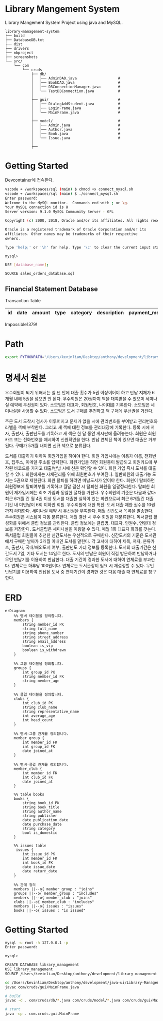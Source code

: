 # Library Mangement System

Library Mangement System Project using java and MySQL.

    library-management-system
    ├── build
    ├── DatabaseDB.txt
    ├── dist
    ├── drivers
    ├── nbproject
    ├── screenshots
    └── src/
        └── com
            └── cruds
                ├── db/                    
                │   ├── AdminDAO.java                   # 
                │   ├── BookDAO.java                    # 
                │   ├── DBConnectionManager.java        # 
                │   └── TestDBConnection.java           # 
                │
                ├── gui/                                # 
                │   ├── DialogAddStudent.java           # 
                │   ├── LoginFrame.java                 # 
                │   └── MainFrame.java                  # 
                │
                ├── model/                              # 
                │   ├── Admin.java                      #
                │   ├── Author.java                     #
                │   ├── Book.java                       #
                │   └── Issue.java                      #
                │
                ├── 

# Getting Started

Devcontainer에 접속한다.

```bash
vscode ➜ /workspaces/sql (main) $ chmod +x connect_mysql.sh
vscode ➜ /workspaces/sql (main) $ ./connect_mysql.sh
Enter password: 
Welcome to the MySQL monitor.  Commands end with ; or \g.
Your MySQL connection id is 8
Server version: 9.1.0 MySQL Community Server - GPL

Copyright (c) 2000, 2018, Oracle and/or its affiliates. All rights reserved.

Oracle is a registered trademark of Oracle Corporation and/or its
affiliates. Other names may be trademarks of their respective
owners.

Type 'help;' or '\h' for help. Type '\c' to clear the current input statement.

mysql> 
```

```bash
USE [database_name];

SOURCE sales_orders_database.sql
```

## Financial Statement Database

Transaction Table

|id|date|amount|type|category|description|payment_method|created_at|update_at|
|---|---|---|---|---|---|---|---|---|

Impossible1379!

# Path

```bash
export PYTHONPATH="/Users/kevinliam/Desktop/anthony/development/library-management-system"
```

# 명세서 원본

우수회원이 되기 위해서는 일 년 안에 대출 횟수가 5권 이상이어야 하고 반납 지체가 6개월 내에 5권을 넘으면 안 된다. 우수회원은 20권까지 책을 대여받을 수 있으며 세미나실 예약에 우선권이 있다. 소모임은 대표자, 회원번호, 나이대를 기록한다. 소모임은 세미나실을 사용할 수 있다. 소모임은 도서 구매를 추천하고 책 구매에 우선권을 가진다. 

주문 도서 도착시 검사가 이루어지고 문제가 없을 시에 관리번호를 부여받고 관리번호와 라벨을 책에 부착한다. 그리고 새 책에 대한 정보를 관리대장에 기록한다. 등록 시에 저자, 출판사, 출판년도를 기록하고 새 책은 한 달 동안 게시판에 올려놓는다. 회원은 회원카드 또는 전화번호를 제시하여 신원확인을 한다. 반납 연체된 책이 있으면 대출은 거부된다. 구매가 5개월 내이면 신규 책으로 분류된다.

도서를 대출하기 위하여 회원가입을 하여야 한다. 회원 가입시에는 이용자 이름, 전화번호, 집주소, 이메일 주소를 입력한다. 회원가입을 하면 회원증이 발급되고 회원카드에 부착된 바코드를 가지고 대출/반납 시에 신분 확인할 수 있다. 회원 가입 즉시 도서를 대출할 수 있다. 회원에게는 자체관리를 위해 회원번호가 부여된다. 일반회원의 대출가능 도서는 5권으로 제한된다. 회원 탈퇴를 하려면 미납도서가 없어야 한다. 회원이 탈퇴하면 회원정보에 탈퇴여부를 기록하고 월말 결산 시 탈퇴한 회원을 일괄정리한다. 탈퇴한 회원이 재가입시에는 최초 가입과 동일한 절차를 거친다. 우수회원의 기준은 다음과 같다: 최근 6개월 간 월 4권 이상 도서를 대출한 실적이 있는 회원으로써 최근 6개월간 대출 기간 내 미반납이 6회 이하인 회원. 우수회원에 대한 특전: 도서 대출 제한 권수를 10권까지 확대한다. 세미나실 예약 시 우선권을 부여한다. 매월 신간도서 목록을 발송한다. 우수회원은 시스템이 자동 분류한다. 매월 결산 시 우수 회원을 재분류한다. 독서클럽 활성화를 위해서 클럽 정보를 관리한다. 클럽 정보에는 클럽명, 대표자, 인원수, 연령대 정보를 저장한다. 도서클럽은 세미나실을 이용할 수 있다. 매월 1회 대표자 회의를 갖는다. 독서클럽 회원들이 추천한 신간도서는 우선적으로 구매한다. 신간도서의 기준은 도서관에서 구매한 날짜가 3개월 이내인 도서를 말한다. 각 고서에 대하여 제목, 저자, 분류가호, 출판사, 국내/해외도서 여부, 출판년도 가터 정보를 등록한다. 도서의 대출기간은 신간도서 7일, 기타 도서는 14일로 한다. 도서의 반납은 회원이 직접 방문하여 반납하거나 무인 반납기를 이용하여 반납한다. 대출 기간이 경과한 도서에 대하여 연체료를 부과한다. 연체료는 하루당 100원이다. 연체료는 도서관장이 필요 시 재설정할 수 있다. 무인 반납기를 이용하여 반납된 도서 중 연체기간이 경과한 것은 다음 대출 때 연체료를 청구한다.

# ERD

```mermaid
erDiagram
    %% 멤버 테이블을 정의합니다.
    members {
        string member_id PK
        string full_name
        string phone_number
        string street_address
        string email_address
        boolean is_vip
        boolean is_withdrawn
    }

    %% 그룹 테이블을 정의합니다.
    groups {
        int group_id PK
        string member_id FK
        string member_age
    }
    
    %% 클럽 테이블을 정의합니다.
    clubs {
        int club_id PK
        string club_name
        string representative_name
        int average_age
        int head_count
    }

    %% 멤버-그룹 관계를 정의합니다.
    member_group {
        int member_id FK
        int group_id FK
        date joined_at
    }

    %% 멤버-클럽 관계를 정의합니다.
    member_club {
        int member_id FK
        int club_id FK
        date joined_at
    }

    %% table books
    books {
        string book_id PK
        string book_title
        string author_name
        string publisher
        date publication_date
        date purchase_date
        string category  
        bool is_domestic
    }

    %% issues table
     issues {
        int issue_id PK
        int member_id FK
        int book_id FK
        date issue_date
        date return_date
    }

    %% 관계 정의
    members ||--o{ member_group : "joins"
    groups ||--o{ member_group : "includes"
    members ||--o{ member_club : "joins"
    clubs ||--o{ member_club : "includes"
    members ||--o{ issues : "issues"
    books ||--o{ issues : "is issued"
```

# Getting Started

```bash
mysql -u root -h 127.0.0.1 -p 
Enter password: 

mysql> 

CREATE DATABASE library_management
USE library_management
SOURCE /Users/kevinliam/Desktop/anthony/development/library-management-system/src/database/schema.sql;
```

```bash
cd /Users/kevinliam/Desktop/anthony/development/java-ui/Library-Management/src
javac com/cruds/gui/MainFrame.java

# build
javac -d . com/cruds/db/*.java com/cruds/model/*.java com/cruds/gui/MainFrame.java

# start
java -cp . com.cruds.gui.MainFrame
```
